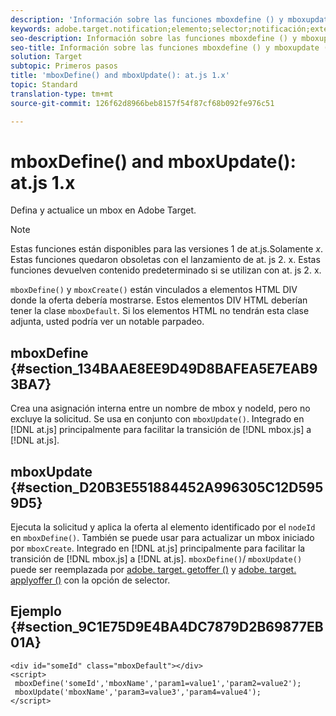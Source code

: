 ```yaml
---
description: 'Información sobre las funciones mboxdefine () y mboxupdate () para at. js. '
keywords: adobe.target.notification;elemento;selector;notificación;extensión
seo-description: Información sobre las funciones mboxdefine () y mboxupdate () para la biblioteca JavaScript de Adobe Target at. js.
seo-title: Información sobre las funciones mboxdefine () y mboxupdate () para la biblioteca JavaScript de Adobe Target at. js.
solution: Target
subtopic: Primeros pasos
title: 'mboxDefine() and mboxUpdate(): at.js 1.x'
topic: Standard
translation-type: tm+mt
source-git-commit: 126f62d8966beb8157f54f87cf68b092fe976c51

---
```



# mboxDefine() and mboxUpdate(): at.js 1.x

Defina y actualice un mbox en Adobe Target.

>[!NOTE]
>
>Estas funciones están disponibles para las versiones 1 de at.js.Solamente *x*. Estas funciones quedaron obsoletas con el lanzamiento de at. js 2. x. Estas funciones devuelven contenido predeterminado si se utilizan con at. js 2. x.

`mboxDefine()` y `mboxCreate()` están vinculados a elementos HTML DIV donde la oferta debería mostrarse. Estos elementos DIV HTML deberían tener la clase `mboxDefault`. Si los elementos HTML no tendrán esta clase adjunta, usted podría ver un notable parpadeo.

## mboxDefine   {#section_134BAAE8EE9D49D8BAFEA5E7EAB93BA7}

Crea una asignación interna entre un nombre de mbox y nodeId, pero no excluye la solicitud. Se usa en conjunto con `mboxUpdate()`. Integrado en [!DNL at.js] principalmente para facilitar la transición de [!DNL mbox.js] a [!DNL at.js].

## mboxUpdate {#section_D20B3E551884452A996305C12D5959D5}

Ejecuta la solicitud y aplica la oferta al elemento identificado por el `nodeId` en `mboxDefine()`. También se puede usar para actualizar un mbox iniciado por `mboxCreate`. Integrado en [!DNL at.js] principalmente para facilitar la transición de [!DNL mbox.js] a [!DNL at.js]. `mboxDefine()`/ `mboxUpdate()` puede ser reemplazada por [adobe. target. getoffer ()](/help/c-implementing-target/c-implementing-target-for-client-side-web/adobe-target-getoffer.md) y [adobe. target. applyoffer ()](/help/c-implementing-target/c-implementing-target-for-client-side-web/adobe-target-applyoffer.md) con la opción de selector.

## Ejemplo {#section_9C1E75D9E4BA4DC7879D2B69877EB01A}

```
<div id="someId" class="mboxDefault"></div> 
<script> 
 mboxDefine('someId','mboxName','param1=value1','param2=value2'); 
 mboxUpdate('mboxName','param3=value3','param4=value4'); 
</script>
```
